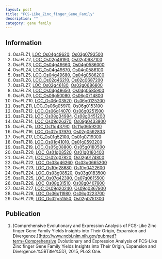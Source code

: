 ```yaml
---
layout: post
title: "FCS-Like_Zinc_finger_Gene_Family"
description: ""
category: gene family
---
```


## Information
1. OsaFLZ1, [LOC_Os04g49620](http://rice.plantbiology.msu.edu/cgi-bin/ORF_infopage.cgi?orf=LOC_Os04g49620), [Os03g0793500](http://rapdb.dna.affrc.go.jp/viewer/gbrowse_details/irgsp1?name=Os03g0793500)
2. OsaFLZ2, [LOC_Os02g46190](http://rice.plantbiology.msu.edu/cgi-bin/ORF_infopage.cgi?orf=LOC_Os02g46190), [Os02g0687100](http://rapdb.dna.affrc.go.jp/viewer/gbrowse_details/irgsp1?name=Os02g0687100)
3. OsaFLZ3, [LOC_Os04g49660](http://rice.plantbiology.msu.edu/cgi-bin/ORF_infopage.cgi?orf=LOC_Os04g49660), [Os04g0586000](http://rapdb.dna.affrc.go.jp/viewer/gbrowse_details/irgsp1?name=Os04g0586000)
4. OsaFLZ4, [LOC_Os04g49670](http://rice.plantbiology.msu.edu/cgi-bin/ORF_infopage.cgi?orf=LOC_Os04g49670), [Os04g0586100](http://rapdb.dna.affrc.go.jp/viewer/gbrowse_details/irgsp1?name=Os04g0586100)
5. OsaFLZ5, [LOC_Os04g49680](http://rice.plantbiology.msu.edu/cgi-bin/ORF_infopage.cgi?orf=LOC_Os04g49680), [Os04g0586200](http://rapdb.dna.affrc.go.jp/viewer/gbrowse_details/irgsp1?name=Os04g0586200)
6. OsaFLZ6, [LOC_Os02g46210](http://rice.plantbiology.msu.edu/cgi-bin/ORF_infopage.cgi?orf=LOC_Os02g46210), [Os02g0687200](http://rapdb.dna.affrc.go.jp/viewer/gbrowse_details/irgsp1?name=Os02g0687200)
7. OsaFLZ7, [LOC_Os02g46180](http://rice.plantbiology.msu.edu/cgi-bin/ORF_infopage.cgi?orf=LOC_Os02g46180), [Os02g0686800](http://rapdb.dna.affrc.go.jp/viewer/gbrowse_details/irgsp1?name=Os02g0686800)
8. OsaFLZ8, [LOC_Os04g49650](http://rice.plantbiology.msu.edu/cgi-bin/ORF_infopage.cgi?orf=LOC_Os04g49650), [Os04g0585900](http://rapdb.dna.affrc.go.jp/viewer/gbrowse_details/irgsp1?name=Os04g0585900)
9. OsaFLZ9, [LOC_Os06g50080](http://rice.plantbiology.msu.edu/cgi-bin/ORF_infopage.cgi?orf=LOC_Os06g50080), [Os06g0714800](http://rapdb.dna.affrc.go.jp/viewer/gbrowse_details/irgsp1?name=Os06g0714800)
10. OsaFLZ10, [LOC_Os06g03520](http://rice.plantbiology.msu.edu/cgi-bin/ORF_infopage.cgi?orf=LOC_Os06g03520), [Os06g0125200](http://rapdb.dna.affrc.go.jp/viewer/gbrowse_details/irgsp1?name=Os06g0125200)
11. OsaFLZ11, [LOC_Os06g05970](http://rice.plantbiology.msu.edu/cgi-bin/ORF_infopage.cgi?orf=LOC_Os06g05970), [Os06g0153100](http://rapdb.dna.affrc.go.jp/viewer/gbrowse_details/irgsp1?name=Os06g0153100)
12. OsaFLZ12, [LOC_Os06g14070](http://rice.plantbiology.msu.edu/cgi-bin/ORF_infopage.cgi?orf=LOC_Os06g14070), [Os06g0251500](http://rapdb.dna.affrc.go.jp/viewer/gbrowse_details/irgsp1?name=Os06g0251500)
13. OsaFLZ13, [LOC_Os08g34984](http://rice.plantbiology.msu.edu/cgi-bin/ORF_infopage.cgi?orf=LOC_Os08g34984), [Os08g0451200](http://rapdb.dna.affrc.go.jp/viewer/gbrowse_details/irgsp1?name=Os08g0451200)
14. OsaFLZ14, [LOC_Os09g26370](http://rice.plantbiology.msu.edu/cgi-bin/ORF_infopage.cgi?orf=LOC_Os09g26370), [Os09g0433800](http://rapdb.dna.affrc.go.jp/viewer/gbrowse_details/irgsp1?name=Os09g0433800)
15. OsaFLZ15, [LOC_Os11g43790](http://rice.plantbiology.msu.edu/cgi-bin/ORF_infopage.cgi?orf=LOC_Os11g43790), [Os11g0659200](http://rapdb.dna.affrc.go.jp/viewer/gbrowse_details/irgsp1?name=Os11g0659200)
16. OsaFLZ16, [LOC_Os02g37970](http://rice.plantbiology.msu.edu/cgi-bin/ORF_infopage.cgi?orf=LOC_Os02g37970), [Os02g0592833](http://rapdb.dna.affrc.go.jp/viewer/gbrowse_details/irgsp1?name=Os02g0592833)
17. OsaFLZ17, [LOC_Os01g52100](http://rice.plantbiology.msu.edu/cgi-bin/ORF_infopage.cgi?orf=LOC_Os01g52100), [Os01g0719000](http://rapdb.dna.affrc.go.jp/viewer/gbrowse_details/irgsp1?name=Os01g0719000)
18. OsaFLZ18, [LOC_Os01g41010](http://rice.plantbiology.msu.edu/cgi-bin/ORF_infopage.cgi?orf=LOC_Os01g41010), [Os01g0593200](http://rapdb.dna.affrc.go.jp/viewer/gbrowse_details/irgsp1?name=Os01g0593200)
19. OsaFLZ19, [LOC_Os05g08800](http://rice.plantbiology.msu.edu/cgi-bin/ORF_infopage.cgi?orf=LOC_Os05g08800), [Os05g0180500](http://rapdb.dna.affrc.go.jp/viewer/gbrowse_details/irgsp1?name=Os05g0180500)
20. OsaFLZ20, [LOC_Os01g08520](http://rice.plantbiology.msu.edu/cgi-bin/ORF_infopage.cgi?orf=LOC_Os01g08520), [Os01g0180400](http://rapdb.dna.affrc.go.jp/viewer/gbrowse_details/irgsp1?name=Os01g0180400)
21. OsaFLZ21, [LOC_Os02g07820](http://rice.plantbiology.msu.edu/cgi-bin/ORF_infopage.cgi?orf=LOC_Os02g07820), [Os02g0174800](http://rapdb.dna.affrc.go.jp/viewer/gbrowse_details/irgsp1?name=Os02g0174800)
22. OsaFLZ22, [LOC_Os03g46260](http://rice.plantbiology.msu.edu/cgi-bin/ORF_infopage.cgi?orf=LOC_Os03g46260), [Os03g0665200](http://rapdb.dna.affrc.go.jp/viewer/gbrowse_details/irgsp1?name=Os03g0665200)
23. OsaFLZ23, [LOC_Os10g28680](http://rice.plantbiology.msu.edu/cgi-bin/ORF_infopage.cgi?orf=LOC_Os10g28680), [Os10g0422600](http://rapdb.dna.affrc.go.jp/viewer/gbrowse_details/irgsp1?name=Os10g0422600)
24. OsaFLZ24, [LOC_Os03g08520](http://rice.plantbiology.msu.edu/cgi-bin/ORF_infopage.cgi?orf=LOC_Os03g08520), [Os03g0183500](http://rapdb.dna.affrc.go.jp/viewer/gbrowse_details/irgsp1?name=Os03g0183500)
25. OsaFLZ25, [LOC_Os07g42390](http://rice.plantbiology.msu.edu/cgi-bin/ORF_infopage.cgi?orf=LOC_Os07g42390), [Os07g0615500](http://rapdb.dna.affrc.go.jp/viewer/gbrowse_details/irgsp1?name=Os07g0615500)
26. OsaFLZ26, [LOC_Os08g31510](http://rice.plantbiology.msu.edu/cgi-bin/ORF_infopage.cgi?orf=LOC_Os08g31510), [Os08g0407600](http://rapdb.dna.affrc.go.jp/viewer/gbrowse_details/irgsp1?name=Os08g0407600)
27. OsaFLZ27, [LOC_Os09g20240](http://rice.plantbiology.msu.edu/cgi-bin/ORF_infopage.cgi?orf=LOC_Os09g20240), [Os09g0367900](http://rapdb.dna.affrc.go.jp/viewer/gbrowse_details/irgsp1?name=Os09g0367900)
28. OsaFLZ28, [LOC_Os06g11980](http://rice.plantbiology.msu.edu/cgi-bin/ORF_infopage.cgi?orf=LOC_Os06g11980), [Os06g0223700](http://rapdb.dna.affrc.go.jp/viewer/gbrowse_details/irgsp1?name=Os06g0223700)
29. OsaFLZ29, [LOC_Os02g51550](http://rice.plantbiology.msu.edu/cgi-bin/ORF_infopage.cgi?orf=LOC_Os02g51550), [Os02g0751300](http://rapdb.dna.affrc.go.jp/viewer/gbrowse_details/irgsp1?name=Os02g0751300)

## Publication
1. [Comprehensive Evolutionary and Expression Analysis of FCS-Like Zinc finger Gene Family Yields Insights into Their Origin, Expansion and Divergence.](http://www.ncbi.nlm.nih.gov/pubmed?term=Comprehensive Evolutionary and Expression Analysis of FCS-Like Zinc finger Gene Family Yields Insights into Their Origin, Expansion and Divergence.%5BTitle%5D), 2015, PLoS One.


